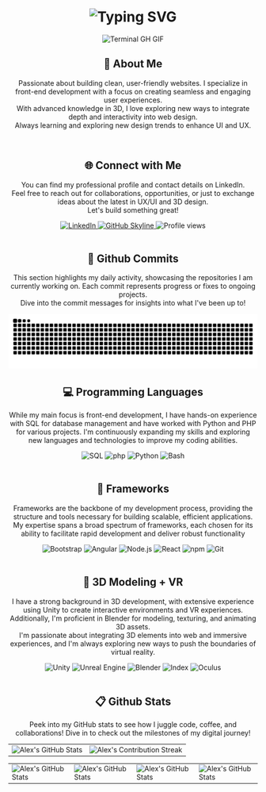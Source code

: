 <div align="center">
    <h1><img src="https://readme-typing-svg.herokuapp.com?font=Jetbrains+mono&size=40&duration=3000&color=33FF33&center=true&vCenter=true&width=435&lines=Hey..+I'm+Alex;This+is..;..my+Github..;" alt="Typing SVG"/></h1>
    <p><img src="terminal-gh.gif" alt="Terminal GH GIF" /></p>
</div>

<div align="center">
    <h2>👀 About Me</h2>
    <!--     <p><img src="termina-gh.gif" alt="Terminal GH GIF" /></p> -->
    <p>Passionate about building clean, user-friendly websites. I specialize in front-end development with a focus on creating seamless and engaging user experiences.<br> With advanced knowledge in 3D, I love exploring new ways to integrate depth and interactivity into web design.<br> Always learning and exploring new design trends to enhance UI and UX.</p>
</div>
<br>
<div align="center">
    <h2 align="center" class="section-heading">🌐 Connect with Me</h2>
    <p> You can find my professional profile and contact details on LinkedIn. <br>Feel free to reach out for collaborations, opportunities, or just to exchange ideas about the latest in UX/UI and 3D design. <br>Let's build something great! </p>
    <div align="center">
        <a href="https://www.linkedin.com/in/alejandro-diaz-perez-867832119">
            <img src="https://img.shields.io/badge/Alejandro Diaz-0077B5?style=for-the-badge&logo=linkedin&logoColor=white" alt="LinkedIn"/>
        </a>
        <!--
        <a href="https://linktr.ee/aleless">
            <img src="https://img.shields.io/badge/Linktree-39E09B?style=for-the-badge&logo=Linktree&logoColor=white" alt="Linktree"/>
        </a>
        -->
        <a href="https://github.com/aleless/aleless" target="_blank">
            <img src="https://img.shields.io/badge/View%20on%20GitHub-%230077B5.svg?&style=for-the-badge&logo=github&logoColor=white" alt="GitHub Skyline"/>
        </a>
        <img src="https://komarev.com/ghpvc/?username=aleless&style=for-the-badge" alt="Profile views" />
    </div>
    <br>
    <div align="center">
        <h2>🚀 Github Commits</h2>
        <p>This section highlights my daily activity, showcasing the repositories I am currently working on. Each commit represents progress or fixes to ongoing projects. <br>Dive into the commit messages for insights into what I've been up to!</p>
        <div align="center">
            <img src="https://raw.githubusercontent.com/aleless/aleless/output/github-contribution-grid-snake-dark.svg" alt="GitHub Contribution Grid Snake Animation"/>
        </div>
    </div>
    <h2 align="center" class="section-heading">💻 Programming Languages</h2>
    <p> While my main focus is front-end development, I have hands-on experience with SQL for database management and have worked with Python and PHP for various projects. I'm continuously expanding my skills and exploring new languages and technologies to improve my coding abilities.</p>
    <div align="center">
        <!--
        <img src="https://img.shields.io/badge/Java-007396?style=for-the-badge&logo=java&logoColor=white" alt="Java" />
        -->
        <img src="https://img.shields.io/badge/SQL-0A0A0A?style=for-the-badge&logo=mysql&logoColor=white" alt="SQL"/>
        <img src="https://img.shields.io/badge/php-4f5b93?style=for-the-badge&logo=php&logoColor=white" alt="php"/>
        <img src="https://img.shields.io/badge/Python-3776AB?style=for-the-badge&logo=python&logoColor=white" alt="Python"/>
        <img src="https://img.shields.io/badge/Bash-4EAA25?style=for-the-badge&logo=gnu-bash&logoColor=white" alt="Bash"/>
    </div>
    <br>
    <h2 align="center" class="section-heading">🔧 Frameworks</h2>
    <p>Frameworks are the backbone of my development process, providing the structure and tools necessary for building scalable, efficient applications. My expertise spans a broad spectrum of frameworks, each chosen for its ability to facilitate rapid development and deliver robust functionality</p>
    <div align="center">
        <img src="https://img.shields.io/badge/Bootstrap-7952B3?style=for-the-badge&logo=bootstrap&logoColor=white" alt="Bootstrap"/>
        <img src="https://img.shields.io/badge/Angular-c3002f?style=for-the-badge&logo=angular&logoColor=white" alt="Angular"/>
        <img src="https://img.shields.io/badge/Node.js-80bd00?style=for-the-badge&logo=nodedotjs&logoColor=white" alt="Node.js"/>
        <img src="https://img.shields.io/badge/React-20232A?style=for-the-badge&logo=react&logoColor=61DAFB" alt="React"/>
        <img src="https://img.shields.io/badge/npm-CB3837?style=for-the-badge&logo=npm&logoColor=white" alt="npm"/>
        <img src="https://img.shields.io/badge/Git-F05032?style=for-the-badge&logo=git&logoColor=white" alt="Git"/>
    </div>
    <br>
    <h2 align="center" class="section-heading">👾 3D Modeling + VR</h2>
    <p>I have a strong background in 3D development, with extensive experience using Unity to create interactive environments and VR experiences. Additionally, I'm proficient in Blender for modeling, texturing, and animating 3D assets. <br>I'm passionate about integrating 3D elements into web and immersive experiences, and I'm always exploring new ways to push the boundaries of virtual reality.</p>
    <div align="center">
        <img src="https://img.shields.io/badge/Unity-222c37?style=for-the-badge&logo=unity&logoColor=white" alt="Unity"/>
        <img src="https://img.shields.io/badge/Unreal_Engine-000000?style=for-the-badge&logo=unreal-engine&logoColor=white" alt="Unreal Engine"/>
        <img src="https://img.shields.io/badge/Blender-EA7600?style=for-the-badge&logo=blender&logoColor=white" alt="Blender"/>
        <img src="https://img.shields.io/badge/Index-123468?style=for-the-badge&logo=valve&logoColor=white" alt="Index"/>
        <img src="https://img.shields.io/badge/Oculus-1c1e20?style=for-the-badge&logo=oculus&logoColor=white" alt="Oculus"/>
    </div>
    <br>
    <div align="center">
        <h2 align="center" class="section-heading"> 📋 Github Stats</h2>
        <p>Peek into my GitHub stats to see how I juggle code, coffee, and collaborations! Dive in to check out the milestones of my digital journey!</p>
        <table align="center" width="100%" height="100%" >
            <tr>
                <td><img style="border: none;" src="https://github-profile-summary-cards.vercel.app/api/cards/profile-details?username=aleless&theme=github_dark" alt="Alex's GitHub Stats"/></td>
                <td><img style="border: none;" src="https://github-readme-streak-stats.herokuapp.com/?user=aleless&theme=merko" alt="Alex's Contribution Streak"/></td>
            </tr>
        </table>
        <table align="center" width="100%" height="100%" >
            <tr>
                <td><img style="border: none;" src="https://github-profile-summary-cards.vercel.app/api/cards/stats?username=aleless&theme=github_dark" alt="Alex's GitHub Stats"/></td>
                <td><img style="border: none;" src="https://github-profile-summary-cards.vercel.app/api/cards/productive-time?username=aleless&theme=github_dark&utcOffset=10" alt="Alex's GitHub Stats"/>
                <td><img style="border: none;" src="https://github-profile-summary-cards.vercel.app/api/cards/repos-per-language?username=aleless&theme=github_dark" alt="Alex's GitHub Stats"/></td>
                <td><img style="border: none;" src="https://github-profile-summary-cards.vercel.app/api/cards/most-commit-language?username=aleless&theme=github_dark" alt="Alex's GitHub Stats"/></td>
            </tr>
        </table>
    </div>
